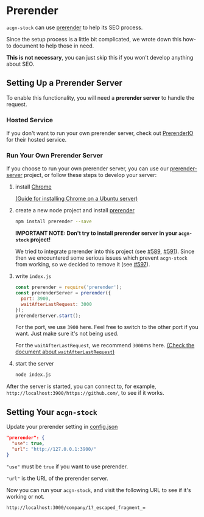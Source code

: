 # Prerender

`acgn-stock` can use [prerender](https://github.com/prerender/prerender-node) to help its SEO process.

Since the setup process is a little bit complicated, we wrote down this how-to document to help those in need.

**This is not necessary**, you can just skip this if you won't develop anything about SEO.

## Setting Up a Prerender Server

To enable this functionality, you will need a **prerender server** to handle the request.

### Hosted Service

If you don't want to run your own prerender server, check out [PrerenderIO](https://prerender.io/) for their hosted service.

### Run Your Own Prerender Server

If you choose to run your own prerender server, you can use our [prerender-server](https://github.com/ACGN-stock/acgn-stock-prerender-server) project, or follow these steps to develop your server:

1. install [Chrome](https://www.google.com/chrome/)

   [(Guide for installing Chrome on a Ubuntu server)](https://askubuntu.com/a/79284)

2. create a new node project and install [prerender](https://github.com/prerender/prerender)

   ```sh
   npm install prerender --save
   ```

   **IMPORTANT NOTE: Don't try to install prerender server in your `acgn-stock` project!**

   We tried to integrate prerender into this project (see [#589](https://github.com/ACGN-stock/acgn-stock/pull/589), [#591](https://github.com/ACGN-stock/acgn-stock/pull/591)). Since then we encountered some serious issues which prevent `acgn-stock` from working, so we decided to remove it (see [#597](https://github.com/ACGN-stock/acgn-stock/pull/597)).

3. write `index.js`
   ```js
   const prerender = require('prerender');
   const prerenderServer = prerender({
     port: 3900,
     waitAfterLastRequest: 3000
   });
   prerenderServer.start();
   ```

   For the port, we use `3900` here. Feel free to switch to the other port if you want. Just make sure it's not being used.

   For the `waitAfterLastRequest`, we recommend `3000`ms here. [(Check the document about `waitAfterLastRequest`)](https://github.com/prerender/prerender#waitafterlastrequest)

4. start the server

   ```sh
   node index.js
   ```

After the server is started, you can connect to, for example, `http://localhost:3900/https://github.com/`, to see if it works.


## Setting Your `acgn-stock`

Update your prerender setting in [config.json](../config.json)

```json
"prerender": {
  "use": true,
  "url": "http://127.0.0.1:3900/"
}
```

`"use"` must be `true` if you want to use prerender.

`"url"` is the URL of the prerender server.

Now you can run your `acgn-stock`, and visit the following URL to see if it's working or not.

```
http://localhost:3000/company/1?_escaped_fragment_=
```

